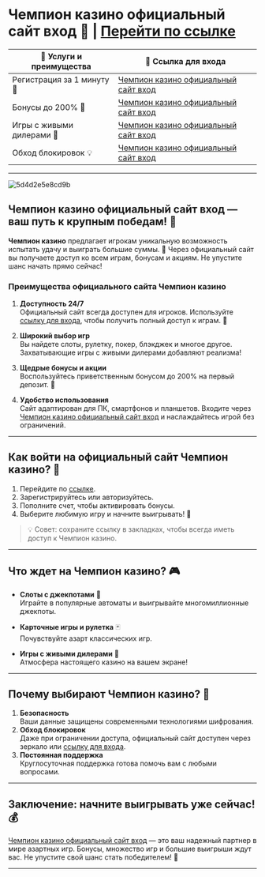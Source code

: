 # Чемпион казино официальный сайт вход 🌟 | [Перейти по ссылке](https://champcasino.ink/pobeda/doa-hats?p80412p305331p112c)

| **🔗 Услуги и преимущества**         | **💎 Ссылка для входа** |
|----------------------------------|-------------------------|
| Регистрация за 1 минуту 🚀        | [Чемпион казино официальный сайт вход](https://champcasino.ink/pobeda/doa-hats?p80412p305331p112c) |
| Бонусы до 200% 🎁                 | [Чемпион казино официальный сайт вход](https://champcasino.ink/pobeda/doa-hats?p80412p305331p112c) |
| Игры с живыми дилерами 🎲          | [Чемпион казино официальный сайт вход](https://champcasino.ink/pobeda/doa-hats?p80412p305331p112c) |
| Обход блокировок 💡              | [Чемпион казино официальный сайт вход](https://champcasino.ink/pobeda/doa-hats?p80412p305331p112c) |

---
![5d4d2e5e8cd9b](https://github.com/user-attachments/assets/0150fe5f-d0bb-417b-955d-06f528d2b2a5)

## Чемпион казино официальный сайт вход — ваш путь к крупным победам! 🎰

**Чемпион казино** предлагает игрокам уникальную возможность испытать удачу и выиграть большие суммы. 🌟 Через официальный сайт вы получаете доступ ко всем играм, бонусам и акциям. Не упустите шанс начать прямо сейчас!

### Преимущества официального сайта Чемпион казино

1. **Доступность 24/7**  
   Официальный сайт всегда доступен для игроков. Используйте [ссылку для входа](https://champcasino.ink/pobeda/doa-hats?p80412p305331p112c), чтобы получить полный доступ к играм. 🎲

2. **Широкий выбор игр**  
   Вы найдете слоты, рулетку, покер, блэкджек и многое другое. Захватывающие игры с живыми дилерами добавляют реализма!

3. **Щедрые бонусы и акции**  
   Воспользуйтесь приветственным бонусом до 200% на первый депозит. 🎁

4. **Удобство использования**  
   Сайт адаптирован для ПК, смартфонов и планшетов. Входите через [Чемпион казино официальный сайт вход](https://champcasino.ink/pobeda/doa-hats?p80412p305331p112c) и наслаждайтесь игрой без ограничений.

---

## Как войти на официальный сайт Чемпион казино? 🔑

1. Перейдите по [ссылке](https://champcasino.ink/pobeda/doa-hats?p80412p305331p112c).  
2. Зарегистрируйтесь или авторизуйтесь.  
3. Пополните счет, чтобы активировать бонусы.  
4. Выберите любимую игру и начните выигрывать! 🎰

> 💡 Совет: сохраните ссылку в закладках, чтобы всегда иметь доступ к Чемпион казино.  

---

## Что ждет на Чемпион казино? 🎮

- **Слоты с джекпотами** 🎰  
  Играйте в популярные автоматы и выигрывайте многомиллионные джекпоты.

- **Карточные игры и рулетка** 🃏  
  Почувствуйте азарт классических игр.

- **Игры с живыми дилерами** 🎥  
  Атмосфера настоящего казино на вашем экране!

---

## Почему выбирают Чемпион казино? 🌟

1. **Безопасность**  
   Ваши данные защищены современными технологиями шифрования.  
2. **Обход блокировок**  
   Даже при ограничении доступа, официальный сайт доступен через зеркало или [ссылку для входа](https://champcasino.ink/pobeda/doa-hats?p80412p305331p112c).  
3. **Постоянная поддержка**  
   Круглосуточная поддержка готова помочь вам с любыми вопросами.

---

## Заключение: начните выигрывать уже сейчас! 💰

[Чемпион казино официальный сайт вход](https://champcasino.ink/pobeda/doa-hats?p80412p305331p112c) — это ваш надежный партнер в мире азартных игр. Бонусы, множество игр и большие выигрыши ждут вас. Не упустите свой шанс стать победителем! 🌟

---
